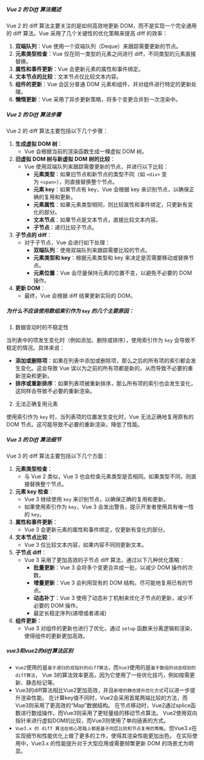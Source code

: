
##### Vue 2 的 Diff 算法概述

Vue 2 的 diff 算法主要关注的是如何高效地更新 DOM，而不是实现一个完全通用的 diff 算法。Vue 采用了几个关键性的优化策略来提高 diff 的效率：

1. **双端队列**：Vue 使用一个双端队列（Deque）来跟踪需要更新的节点。
2. **元素类型检查**：Vue 仅在同一类型的元素之间进行 diff，不同类型的元素直接替换。
3. **属性和事件更新**：Vue 会更新元素的属性和事件绑定。
4. **文本节点的比较**：文本节点仅比较文本内容。
5. **组件的更新**：Vue 会区分普通 DOM 元素和组件，并对组件进行特定的更新处理。
6. **懒惰更新**：Vue 采用了异步更新策略，将多个变更合并到一次渲染中。

##### Vue 2 的 Diff 算法步骤

Vue 2 的 diff 算法主要包括以下几个步骤：

1. **生成虚拟 DOM 树**：
    - Vue 会根据当前的渲染函数生成一棵虚拟 DOM 树。
2. **旧虚拟 DOM 树与新虚拟 DOM 树的比较**：
    - Vue 使用双端队列来跟踪需要更新的节点，并进行以下比较：
        - **元素类型**：如果旧节点和新节点的类型不同（如 `<div>` 变为 `<span>`），则直接替换整个节点。
        - **元素 key**：如果节点有 key，Vue 会根据 key 来识别节点，以确保正确的复用和更新。
        - **元素属性**：如果元素类型相同，则比较属性和事件绑定，只更新有变化的部分。
        - **文本节点**：如果节点是文本节点，直接比较文本内容。
        - **子节点**：递归比较子节点。
3. **子节点的 diff**：
    - 对于子节点，Vue 会进行如下处理：
        - **双端队列**：使用双端队列来跟踪需要比较的节点。
        - **元素类型和 key**：根据元素类型和 key 来决定是否需要移动或替换节点。
        - **元素位置**：Vue 会尽量保持元素的位置不变，以避免不必要的 DOM 操作。
4. **更新 DOM**：
    - 最终，Vue 会根据 diff 结果更新实际的 DOM。


##### 为什么不应该使用数组索引作为 `key` 的几个主要原因：

1. 数据变动时的不稳定性

当列表中的项发生变化时（例如添加、删除或排序），使用索引作为 `key` 会导致不稳定的情况。具体来说：

- **添加或删除项**：如果在列表中添加或删除项，那么之后的所有项的索引都会发生变化。这会导致 Vue 误以为之前的所有项都是新的，从而导致不必要的重新渲染和更新。
- **排序或重新排序**：如果列表项被重新排序，那么所有项的索引也会发生变化，这同样会导致不必要的重新渲染。

2. 无法正确复用元素

使用索引作为 `key` 时，当列表项的位置发生变化时，Vue 无法正确地复用原有的 DOM 节点。这可能导致不必要的重新渲染，降低了性能。



##### Vue 3 的 Diff 算法细节

Vue 3 的 diff 算法主要包括以下几个方面：

1. **元素类型检查**：
    - 与 Vue 2 类似，Vue 3 也会检查元素类型是否相同。如果类型不同，则直接替换整个节点。
2. **元素 key 检查**：
    - Vue 3 继续使用 `key` 来识别节点，以确保正确的复用和更新。
    - 如果使用索引作为 `key`，Vue 3 会发出警告，提示开发者使用具有唯一性的 `key`。
3. **属性和事件更新**：
    - Vue 3 会更新元素的属性和事件绑定，仅更新有变化的部分。
4. **文本节点比较**：
    - Vue 3 仅比较文本内容，如果内容不同则更新文本。
5. **子节点 diff**：
    - Vue 3 采用了更加高效的子节点 diff 算法，通过以下几种优化策略：
        - **批量更新**：Vue 3 会将多个变更合并成一批，以减少 DOM 操作的次数。
        - **增量更新**：Vue 3 会利用现有的 DOM 结构，尽可能地复用已有的节点。
        - **动态补丁**：Vue 3 使用了动态补丁机制来优化子节点的更新，减少不必要的 DOM 操作。
        - 最定长稳定序列(递增或者递减)
1. **组件更新**：
    - Vue 3 对组件的更新也进行了优化，通过 `setup` 函数来分离逻辑和渲染，使得组件的更新更加高效。


##### vue3和vue2的diff算法区别

- `Vue2`使用的是`基于递归的双指针的diff算法`，而`Vue3`使用的是`基于数组的动态规划的diff算法`， Vue 3的算法效率更高，因为它使用了一些优化技巧，例如按需更新、静态标记等。
- Vue3的diff算法相比Vue2更加高效，并且`新增的静态提升优化方式`可以进一步提升渲染性能。 在计算key值不同时，Vue2会采用首尾两端比较的方法，而Vue3则采用了更高效的“Map”数据结构。 在节点移动时，Vue2通过splice函数进行数组操作，而Vue3则采用了更轻量级的移动节点算法。 Vue2使用双向指针来进行虚拟DOM的比较，而Vue3则使用了单向链表的方式。
- `Vue3.x 的 diff 算法在核心思路上都是基于同层比较和节点复用的策略`，但Vue3.x在实现细节和性能优化上做了更多的工作，使得其渲染性能更加出色。 在实际使用中，Vue3.x 的性能提升对于大型应用或需要频繁更新 DOM 的场景尤为明显。
